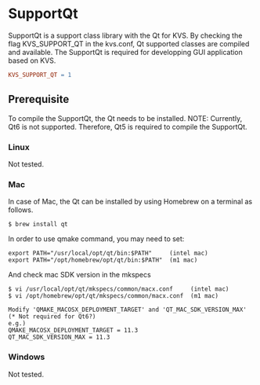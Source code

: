 # SupportQt
SupportQt is a support class library with the Qt for KVS. By checking the flag KVS_SUPPORT_QT in the kvs.conf, Qt supported classes are compiled and available. The SupportQt is required for developping GUI application based on KVS.
```Makefile
KVS_SUPPORT_QT = 1
```

## Prerequisite
To compile the SupportQt, the Qt needs to be installed. NOTE: Currently, Qt6 is not supported. Therefore, Qt5 is required to compile the SupportQt.

### Linux
Not tested.

### Mac
In case of Mac, the Qt can be installed by using Homebrew on a terminal as follows.
```
$ brew install qt
```
In order to use qmake command, you may need to set:
```
export PATH="/usr/local/opt/qt/bin:$PATH"     (intel mac)
export PATH="/opt/homebrew/opt/qt/bin:$PATH"  (m1 mac)
```
And check mac SDK version in the mkspecs
```
$ vi /usr/local/opt/qt/mkspecs/common/macx.conf     (intel mac)
$ vi /opt/homebrew/opt/qt/mkspecs/common/macx.conf  (m1 mac)

Modify 'QMAKE_MACOSX_DEPLOYMENT_TARGET' and 'QT_MAC_SDK_VERSION_MAX' (* Not required for Qt6?)
e.g.)
QMAKE_MACOSX_DEPLOYMENT_TARGET = 11.3
QT_MAC_SDK_VERSION_MAX = 11.3
```

### Windows
Not tested.
